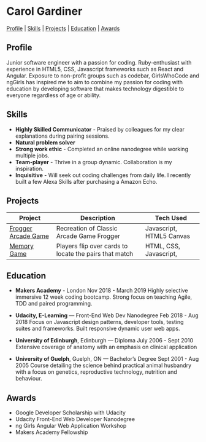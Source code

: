 # Carol Gardiner
[Profile](#profile) | [Skills](#skills) | [Projects](#projects) | [Education](#education) | [Awards](#awards)

<a name="profile"></a>
## Profile
Junior software engineer with a passion for coding. Ruby-enthusiast with experience in HTML5, CSS, Javascript frameworks such as React and Angular. Exposure to non-profit groups such as codebar, GirlsWhoCode and ngGirls has inspired me to aim to combine my passion for coding with education by developing software that makes technology digestible to everyone regardless of age or ability.  

<a name="skills"></a>
## Skills
* **Highly Skilled Communicator**  - Praised by colleagues for my clear explanations during pairing sessions.
* **Natural problem solver**
* **Strong work ethic** -  Completed an online nanodegree while working multiple jobs.
* **Team-player** - Thrive in a group dynamic. Collaboration is my inspiration.
* **Inquisitive** - Will seek out coding challenges from daily life. I recently built a few Alexa Skills after purchasing a Amazon Echo.

<a name="projects"></a>
## Projects
|Project | Description | Tech Used |
|--------|-------------|-----------|
|[Frogger Arcade Game](https://github.com/CazaBelle/Udacity-FEND-Project-4-Arcade-Game)| Recreation of Classic Arcade Game Frogger| Javascript, HTML5 Canvas
|[Memory Game](https://github.com/CazaBelle/FEND-Project-3-Memory-Game)|Players flip over cards to locate the pairs that match|HTML, CSS, Javascript,

<a name="education"></a>
## Education

* **Makers Academy** - London
Nov 2018 - March 2019
Highly selective immersive 12 week coding bootcamp. Strong focus on teaching Agile, TDD and paired programming.

* **Udacity, E-Learning** — Front-End Web Dev Nanodegree
Feb 2018 - Aug 2018
Focus on Javascript design patterns, developer tools, testing suites and frameworks. Built responsive dynamic user web apps.

* **University of Edinburgh**, Edinburgh — Diploma
July 2006 - Sept 2010
Extensive coverage of anatomy with an emphasis on clinical application

* **University of Guelph**, Guelph, ON — Bachelor’s Degree
Sept 2001 - Aug 2005
Course detailing the science behind practical animal husbandry with a focus on genetics, reproductive technology, nutrition and behaviour.

<a name="awards"></a>
## Awards
+ Google Developer Scholarship with Udacity
+ Udacity Front-End Web Developer Nanodegree
+ ng Girls Angular Web Application Workshop
+ Makers Academy Fellowship
